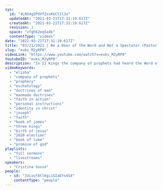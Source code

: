```yaml
---
sys:
  id: "4LNS4gIPOVfZxsKGCt1lJo"
  updatedAt: "2021-03-21T17:31:19.617Z"
  createdAt: "2021-03-21T17:31:19.617Z"
  revision: 1
  space: "vfgh62eq5a4k"
  contentType: "videos"
date: "2021-03-21T17:31:19.617Z"
title: "03/21/2021 | Be a Doer of the Word and Not a Spectator (Pastor Cristina Sosso)"
slug: "euks_M2yRP0"
videoLink: "https://www.youtube.com/watch?v=euks_M2yRP0"
YoutubeID: "euks_M2yRP0"
description: "In II Kings the company of prophets had heard the Word of God that Elijah had been taken away but they still chose to operate according to their own understanding. In this way they were not doers of the Word but only spectators. Many Christians in the Body of Christ are like this. They hear the Word of the Lord but not focus on putting it in action. Instead they sit by. Some chase after prophecies, but what good does finding more prophecies to listen to when you haven't even put what you have been given in action? It's time for the Body of Christ to remember who it is. \"Don't just listen to the Word and deceive yourself. Do what it says.\" James 1:22. This sermon was delivered by Pastor Cristina Sosso at Freedom Fellowship Church International on March 21, 2021.\n"
videoKeywords:
  - "elisha"
  - "company of prophets"
  - "prophecy"
  - "eschatology"
  - "doctrines of man"
  - "manmade doctrines"
  - "faith in action"
  - "personal instructions"
  - "identity in christ"
  - "joseph"
  - "faith"
  - "book of james"
  - "three kings"
  - "birth of jesus"
  - "2020 election"
  - "book of luke"
  - "promise of god"
playlists:
  - "full sermons"
  - "livestreams"
speakers:
  - "Cristina Sosso"
people:
  - id: "3zLvufAtlKgiiGIaEYs4S4"
    contentType: "people"
---
```

